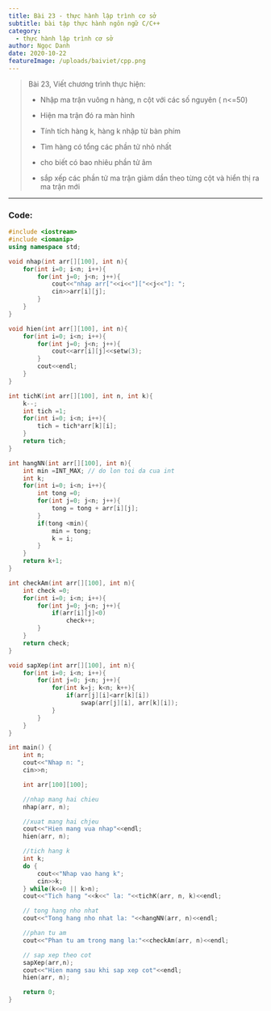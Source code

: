 ```yaml
---
title: Bài 23 - thực hành lập trình cơ sở
subtitle: bài tập thực hành ngôn ngữ C/C++
category:
  - thực hành lập trình cơ sở
author: Ngọc Danh
date: 2020-10-22
featureImage: /uploads/baiviet/cpp.png
---
```


> Bài 23, Viết chương trình thực hiện:  
> 
> *   Nhập ma trận vuông n hàng, n cột với các số nguyên ( n<=50)
> 
> *   Hiện ma trận đó ra màn hình
> 
> *   Tính tích hàng k, hàng k nhập từ bàn phím
> 
> *   Tìm hàng có tổng các phần tử nhỏ nhất
> 
> *   cho biết có bao nhiêu phần tử âm
> 
> *   sắp xếp các phần tử ma trận giảm dần theo từng cột và hiển thị ra ma trận mới

---

### Code: 

```c++
#include <iostream>
#include <iomanip>
using namespace std;

void nhap(int arr[][100], int n){
    for(int i=0; i<n; i++){
        for(int j=0; j<n; j++){
            cout<<"nhap arr["<<i<<"]["<<j<<"]: ";
            cin>>arr[i][j];
        }
    }
}

void hien(int arr[][100], int n){
    for(int i=0; i<n; i++){
        for(int j=0; j<n; j++){
            cout<<arr[i][j]<<setw(3);
        }
        cout<<endl;
    }
}

int tichK(int arr[][100], int n, int k){
    k--;
    int tich =1;
    for(int i=0; i<n; i++){
        tich = tich*arr[k][i];
    }
    return tich;
}

int hangNN(int arr[][100], int n){
    int min =INT_MAX; // do lon toi da cua int
    int k;
    for(int i=0; i<n; i++){
        int tong =0;
        for(int j=0; j<n; j++){
            tong = tong + arr[i][j];
        }
        if(tong <min){
            min = tong;
            k = i;
        }
    }
    return k+1;
}

int checkAm(int arr[][100], int n){
    int check =0;
    for(int i=0; i<n; i++){
        for(int j=0; j<n; j++){
            if(arr[i][j]<0)
                check++;
        }
    }
    return check;
}

void sapXep(int arr[][100], int n){
    for(int i=0; i<n; i++){
        for(int j=0; j<n; j++){
            for(int k=j; k<n; k++){
                if(arr[j][i]<arr[k][i])
                    swap(arr[j][i], arr[k][i]);
            }
        }
    }
}

int main() {
    int n;
    cout<<"Nhap n: ";
    cin>>n;

    int arr[100][100];

    //nhap mang hai chieu
    nhap(arr, n);

    //xuat mang hai chjeu
    cout<<"Hien mang vua nhap"<<endl;
    hien(arr, n);

    //tich hang k
    int k;
    do {
        cout<<"Nhap vao hang k";
        cin>>k;
    } while(k<=0 || k>n);
    cout<<"Tich hang "<<k<<" la: "<<tichK(arr, n, k)<<endl;

    // tong hang nho nhat
    cout<<"Tong hang nho nhat la: "<<hangNN(arr, n)<<endl;

    //phan tu am
    cout<<"Phan tu am trong mang la:"<<checkAm(arr, n)<<endl;

    // sap xep theo cot
    sapXep(arr,n);
    cout<<"Hien mang sau khi sap xep cot"<<endl;
    hien(arr, n);

    return 0;
}
```
